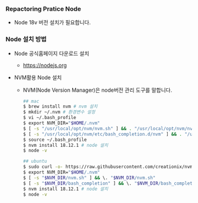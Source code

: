 ### Repactoring Pratice Node
- Node 18v 버전 설치가 필요합니다.

### Node 설치 방법

- Node 공식홈페이지 다운로드 설치
    - https://nodejs.org

- NVM활용 Node 설치
  - NVM(Node Version Manager)은 node버전 관리 도구를 말합니다.
    ```sh
    ## mac
    $ brew install nvm # nvm 설치
    $ mkdir ~/.nvm # 환경변수 설정
    $ vi ~/.bash_profile 
    $ export NVM_DIR="$HOME/.nvm"
    $ [ -s "/usr/local/opt/nvm/nvm.sh" ] && . "/usr/local/opt/nvm/nvm.sh" 
    $ [ -s "/usr/local/opt/nvm/etc/bash_completion.d/nvm" ] && . "/usr/local/opt/nvm/etc/bash_completion.d/nvm"  
    $ source ~/.bash_profile
    $ nvm install 18.12.1 # node 설치 
    $ node -v 
    
    ## ubuntu
    $ sudo curl -o- https://raw.githubusercontent.com/creationix/nvm/v0.33.0/install.sh | bash
    $ export NVM_DIR="$HOME/.nvm"
    $ [ -s "$NVM_DIR/nvm.sh" ] && \. "$NVM_DIR/nvm.sh"
    $ [ -s "$NVM_DIR/bash_completion" ] && \. "$NVM_DIR/bash_completion"
    $ nvm install 18.12.1 # node 설치 
    $ node -v 
    ```
